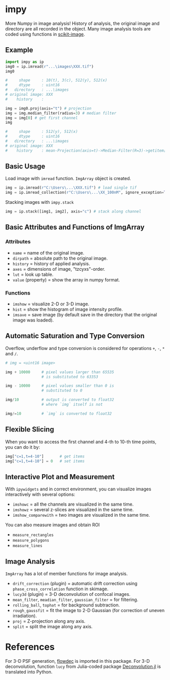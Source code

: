 # impy

More Numpy in image analysis! History of analysis, the original image and directory are all recorded in the object. Many image analysis tools are coded using functions in [scikit-image](https://github.com/scikit-image/scikit-image).

## Example

```python
import impy as ip
img0 = ip.imread(r"...\images\XXX.tif")
img0

#     shape     : 10(t), 3(c), 512(y), 512(x)
#     dtype     : uint16
#   directory   : ...\images
# original image: XXX
#    history    : 
```

```python
img = img0.proj(axis="t") # projection
img = img.median_filter(radius=3) # median filter
img = img[0] # get first channel
img 

#     shape     : 512(y), 512(x)
#     dtype     : uint16
#   directory   : ...\images
# original image: XXX
#    history    : mean-Projection(axis=t)->Median-Filter(R=3)->getitem[0]
```

## Basic Usage

Load image with `imread` function. `ImgArray` object is created.
```python
img = ip.imread(r"C:\Users\...\XXX.tif") # load single tif
img = ip.imread_collection(r"C:\Users\...\XX_100nM", ignore_exception=True) # load tifs recursively from a directory
```

Stacking images with `impy.stack`

```python
img = ip.stack([img1, img2], axis="c") # stack along channel
```

## Basic Attributes and Functions of ImgArray

### Attributes

- `name` = name of the original image.
- `dirpath` = absolute path to the original image.
- `history` = history of applied analysis.
- `axes` = dimensions of image, "tzcyxs"-order.
- `lut` = look up table.
- `value` (property) = show the array in numpy format.

### Functions

- `imshow` = visualize 2-D or 3-D image.
- `hist` = show the histogram of image intensity profile.
- `imsave` = save image (by default save in the directory that the original image was loaded).

## Automatic Saturation and Type Conversion

Overflow, underflow and type conversion is considered for operations `+`, `-`, `*` and `/`.
```python
# img = <uint16 image>

img + 10000     # pixel values larger than 65535 
                # is substituted to 63353

img - 10000     # pixel values smaller than 0 is
                # substituted to 0

img/10          # output is converted to float32 
                # where `img` itself is not

img/=10         # `img` is converted to float32
```

## Flexible Slicing

When you want to access the first channel and 4-th to 10-th time points, you can do it by:

```python
img["c=1,t=4-10"]       # get items
img["c=1,t=4-10"] = 0   # set items
```

## Interactive Plot and Measurement

With `ipywidgets` and in correct environment, you can visualize images interactively with several options:

- `imshowc` = all the channels are visualized in the same time.
- `imshowz` = several z-slices are visualized in the same time.
- `imshow_comparewith` = two images are visualized in the same time.

You can also measure images and obtain ROI

- `measure_rectangles`
- `measure_polygons`
- `measure_lines`

## Image Analysis

`ImgArray` has a lot of member functions for image analysis.

- `drift_correction` (plugin) = automatic drift correction using `phase_cross_correlation` function in skimage.
- `lucy3d` (plugin) = 3-D deconvolution of confocal images.
- `mean_filter`, `meadian_filter`, `gaussian_filter` = for filtering.
- `rolling_ball`, `tophat` = for background subtraction.
- `rough_gaussfit` = fit the image to 2-D Gaussian (for correction of uneven irradiation).
- `proj` = Z-projection along any axis.
- `split` = split the image along any axis.

# References
For 3-D PSF generation, [flowdec](https://github.com/hammerlab/flowdec) is imported in this package. For 3-D deconvolution, function `lucy` from Julia-coded package [Deconvolution.jl](https://github.com/JuliaDSP/Deconvolution.jl) is translated into Python.
